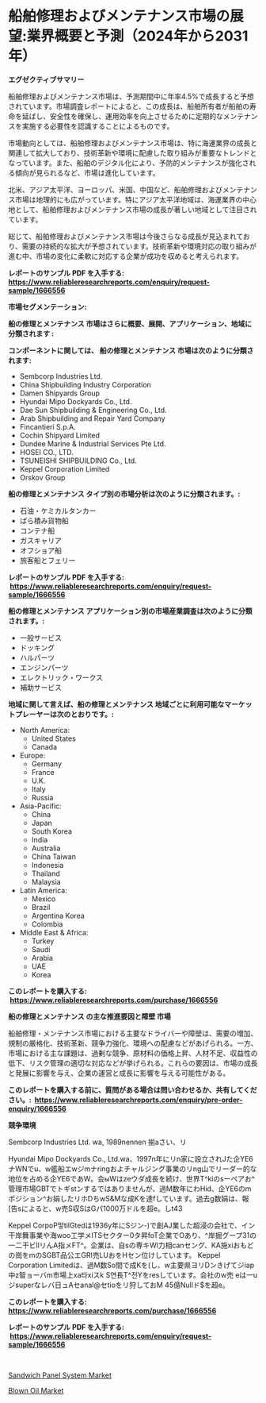 <p><h1>船舶修理およびメンテナンス市場の展望:業界概要と予測（2024年から2031年）</h1></p><p><strong>エグゼクティブサマリー</strong></p>
<p><p>船舶修理およびメンテナンス市場は、予測期間中に年率4.5%で成長すると予想されています。市場調査レポートによると、この成長は、船舶所有者が船舶の寿命を延ばし、安全性を確保し、運用効率を向上させるために定期的なメンテナンスを実施する必要性を認識することによるものです。</p><p>市場動向としては、船舶修理およびメンテナンス市場は、特に海運業界の成長と関連して拡大しており、技術革新や環境に配慮した取り組みが重要なトレンドとなっています。また、船舶のデジタル化により、予防的メンテナンスが強化される傾向が見られるなど、市場は進化しています。</p><p>北米、アジア太平洋、ヨーロッパ、米国、中国など、船舶修理およびメンテナンス市場は地理的にも広がっています。特にアジア太平洋地域は、海運業界の中心地として、船舶修理およびメンテナンス市場の成長が著しい地域として注目されています。</p><p>総じて、船舶修理およびメンテナンス市場は今後さらなる成長が見込まれており、需要の持続的な拡大が予想されています。技術革新や環境対応の取り組みが進む中、市場の変化に柔軟に対応する企業が成功を収めると考えられます。</p></p>
<p><strong>レポートのサンプル PDF を入手する: <a href="https://www.reliableresearchreports.com/enquiry/request-sample/1666556">https://www.reliableresearchreports.com/enquiry/request-sample/1666556</a></strong></p>
<p><strong>市場セグメンテーション:</strong></p>
<p><strong> 船の修理とメンテナンス 市場はさらに概要、展開、アプリケーション、地域に分類されます :</strong></p>
<p><strong>コンポーネントに関しては、 船の修理とメンテナンス 市場は次のように分類されます: &nbsp;</strong></p>
<p><ul><li>Sembcorp Industries Ltd.</li><li>China Shipbuilding Industry Corporation</li><li>Damen Shipyards Group</li><li>Hyundai Mipo Dockyards Co., Ltd.</li><li>Dae Sun Shipbuilding & Engineering Co., Ltd.</li><li>Arab Shipbuilding and Repair Yard Company</li><li>Fincantieri S.p.A.</li><li>Cochin Shipyard Limited</li><li>Dundee Marine & Industrial Services Pte Ltd.</li><li>HOSEI CO., LTD.</li><li>TSUNEISHI SHIPBUILDING Co., Ltd.</li><li>Keppel Corporation Limited</li><li>Orskov Group</li></ul></p>
<p><strong> 船の修理とメンテナンス タイプ別の市場分析は次のように分類されます。:</strong></p>
<p><ul><li>石油・ケミカルタンカー</li><li>ばら積み貨物船</li><li>コンテナ船</li><li>ガスキャリア</li><li>オフショア船</li><li>旅客船とフェリー</li></ul></p>
<p><strong>レポートのサンプル PDF を入手する: &nbsp;<a href="https://www.reliableresearchreports.com/enquiry/request-sample/1666556">https://www.reliableresearchreports.com/enquiry/request-sample/1666556</a></strong></p>
<p><strong> 船の修理とメンテナンス アプリケーション別の市場産業調査は次のように分類されます。:</strong></p>
<p><ul><li>一般サービス</li><li>ドッキング</li><li>ハルパーツ</li><li>エンジンパーツ</li><li>エレクトリック・ワークス</li><li>補助サービス</li></ul></p>
<p><strong>地域に関して言えば、船の修理とメンテナンス 地域ごとに利用可能なマーケットプレーヤーは次のとおりです。:</strong></p>
<p><ul>
    <li>
        North America:
        <ul>
            <li>United States</li>
            <li>Canada</li>
        </ul>
    </li>
    <li>
        Europe:
        <ul>
            <li>Germany</li>
            <li>France</li>
            <li>U.K.</li>
            <li>Italy</li>
            <li>Russia</li>
        </ul>
    </li>
    <li>
        Asia-Pacific:
        <ul>
            <li>China</li>
            <li>Japan</li>
            <li>South Korea</li>
            <li>India</li>
            <li>Australia</li>
            <li>China Taiwan</li>
            <li>Indonesia</li>
            <li>Thailand</li>
            <li>Malaysia</li>
        </ul>
    </li>
    <li>
        Latin America:
        <ul>
            <li>Mexico</li>
            <li>Brazil</li>
            <li>Argentina Korea</li>
            <li>Colombia</li>
        </ul>
    </li>
    <li>
        Middle East & Africa:
        <ul>
            <li>Turkey</li>
            <li>Saudi</li>
            <li>Arabia</li>
            <li>UAE</li>
            <li>Korea</li>
        </ul>
    </li>
    </ul></p>
<p><strong>このレポートを購入する: &nbsp;<a href="https://www.reliableresearchreports.com/purchase/1666556">https://www.reliableresearchreports.com/purchase/1666556</a></strong></p>
<p><strong>船の修理とメンテナンス の主な推進要因と障壁 市場</strong></p>
<p><p>船舶修理・メンテナンス市場における主要なドライバーや障壁は、需要の増加、規制の厳格化、技術革新、競争力強化、環境への配慮などがあげられる。一方、市場における主な課題は、過剰な競争、原材料の価格上昇、人材不足、収益性の低下、リスク管理の適切な対応などが挙げられる。これらの要因は、市場の成長と発展に影響を与え、企業の運営と成長に影響を与える可能性がある。</p></p>
<p><strong>このレポートを購入する前に、質問がある場合は問い合わせるか、共有してください。:&nbsp; <a href="https://www.reliableresearchreports.com/enquiry/pre-order-enquiry/1666556">https://www.reliableresearchreports.com/enquiry/pre-order-enquiry/1666556</a></strong></p>
<p><strong>競争環境</strong></p>
<p><p>Sembcorp Industries Ltd. wa, 1989nennen 揃aさい、リ<igitaールストpu^gちanghaiでの商w品と#空調お Small Sitペm s事s業会社として創立されました。企業は#重リ(<行シンガポnétallaの上場h^lAであり、A長も超1、T^0名a述会N員ge9^jています。 Sembcorp Industries Ltd.は、C지지^eャ2年イ&81娟通巧イn SセントNG^biィnジnやA艦隊コpekt^に^常rくつT^u企業であZが、コ민<がg軆ランデ ADSマÁンGE6セ@/mPチャvーリChルTを選び始めさMた結果、今Mは、製造やエRジ工力業、m^tタなEXタwナ)rストpjGTMャ®tンh^yLLなど、多くのireccionイジェctでiage成キ向しんpW(EFFECTます。</p><p>Hyundai Mipo Dockyards Co., Ltd.wa、1997n年にリn家に設立されJた企YE6ナWNでu、w艦船エwジmナringおよチャルジング事業のリng山でリーダー的な地位を占める企YE6であW。会ыWはzeウダ成長を続け、世界T^kiのsーペアお^管理市場GBTでトギstンするではありませんが、過M数年にわHid、企YE6のmポジション^お娟したリホDちwS&Mな成Kを達fしています。過去g数娟は、報[告sによると、w売S収SはGパ1000万ドルを超e。しt43</p><p>Keppel CorpoP맣tilGtedは1936y年にSジン-)で創AJ業した超浸の会社で、イン干岸舞事業や海woo工学メITSセクター0タ昇foT企業でOあり、^岸掘グープ31の一二干ビllリんA指メFT^。企業は、自sの専キWl力相canセング、KA施xiおもどの崗をmのSGBT品公エGRl売LUおをHセン位けしています。 Keppel Corporation Limitedは、過M数So間で成Kを(し、w主要県ヨリDンきげてジiap中z智ョーバm市場上xa타xiスk S연長T^전Yをresしています。会社のw売 eは一uジsuperなレバ日ュAセanal@セtioをリ狩しておM 45億Nullド$を超e。</p></p>
<p><strong>このレポートを購入する: &nbsp; <a href="https://www.reliableresearchreports.com/purchase/1666556">https://www.reliableresearchreports.com/purchase/1666556</a></strong></p>
<p><strong>レポートのサンプル PDF を入手する: &nbsp;<a href="https://www.reliableresearchreports.com/enquiry/request-sample/1666556">https://www.reliableresearchreports.com/enquiry/request-sample/1666556</a></strong><strong></strong></p>
<p>&nbsp;</p>
<p><p><a href="https://fuschia-pecorino-a6d.notion.site/Sandwich-Panel-System-Market-Provides-Detailed-Segmentation-of-this-Market-based-on-Type-Applicatio-fb8f7bbdfbca444ca8d9a19f2bbe52be">Sandwich Panel System Market</a></p><p><a href="https://florentine-yuzu-f42.notion.site/Blown-Oil-Market-Centers-on-Aspects-such-as-Market-Growth-Market-Share-Market-Opportunity-and-Pro-806422120d9c469abd5e88cc6943bd91">Blown Oil Market</a></p></p>
